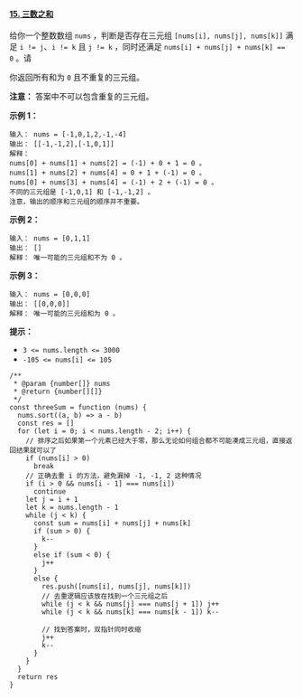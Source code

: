 #### [15. 三数之和](https://leetcode.cn/problems/3sum/)

给你一个整数数组 `nums` ，判断是否存在三元组 `[nums[i], nums[j], nums[k]]` 满足 `i != j`、`i != k` 且 `j != k` ，同时还满足 `nums[i] + nums[j] + nums[k] == 0` 。请

你返回所有和为 `0` 且不重复的三元组。

**注意：** 答案中不可以包含重复的三元组。

**示例 1：**

```
输入： nums = [-1,0,1,2,-1,-4]
输出： [[-1,-1,2],[-1,0,1]]
解释：
nums[0] + nums[1] + nums[2] = (-1) + 0 + 1 = 0 。
nums[1] + nums[2] + nums[4] = 0 + 1 + (-1) = 0 。
nums[0] + nums[3] + nums[4] = (-1) + 2 + (-1) = 0 。
不同的三元组是 [-1,0,1] 和 [-1,-1,2] 。
注意，输出的顺序和三元组的顺序并不重要。
```

**示例 2：**

```
输入： nums = [0,1,1]
输出： []
解释： 唯一可能的三元组和不为 0 。
```

**示例 3：**

```
输入： nums = [0,0,0]
输出： [[0,0,0]]
解释： 唯一可能的三元组和为 0 。
```

**提示：**

-   `3 <= nums.length <= 3000`
-   `-105 <= nums[i] <= 105`

```
/**
 * @param {number[]} nums
 * @return {number[][]}
 */
const threeSum = function (nums) {
  nums.sort((a, b) => a - b)
  const res = []
  for (let i = 0; i < nums.length - 2; i++) {
    // 排序之后如果第一个元素已经大于零，那么无论如何组合都不可能凑成三元组，直接返回结果就可以了
    if (nums[i] > 0)
      break 
    // 正确去重 i 的方法，避免漏掉 -1, -1, 2 这种情况
    if (i > 0 && nums[i - 1] === nums[i])
      continue
    let j = i + 1
    let k = nums.length - 1
    while (j < k) {
      const sum = nums[i] + nums[j] + nums[k]
      if (sum > 0) {
        k--
      }
      else if (sum < 0) {
        j++
      }
      else {
        res.push([nums[i], nums[j], nums[k]])
        // 去重逻辑应该放在找到一个三元组之后
        while (j < k && nums[j] === nums[j + 1]) j++
        while (j < k && nums[k] === nums[k - 1]) k--

        // 找到答案时，双指针同时收缩
        j++
        k--
      }
    }
  }
  return res
}
```